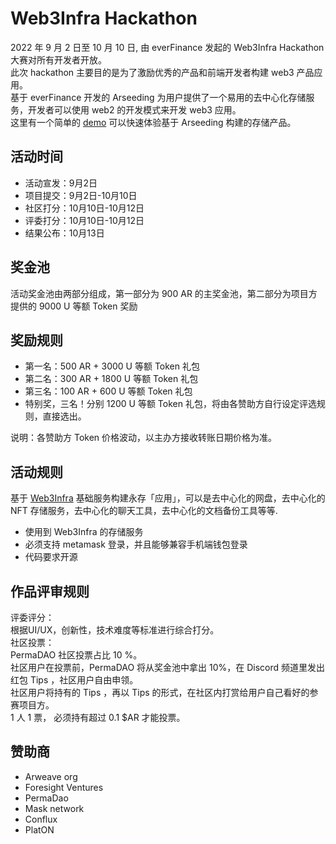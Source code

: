 # Web3Infra Hackathon
2022 年 9 月 2 日至 10 月 10 日, 由 everFinance 发起的 Web3Infra Hackathon 大赛对所有开发者开放。   
此次 hackathon 主要目的是为了激励优秀的产品和前端开发者构建 web3 产品应用。   
基于  everFinance 开发的 Arseeding 为用户提供了一个易用的去中心化存储服务，开发者可以使用 web2 的开发模式来开发 web3 应用。   
这里有一个简单的 [demo](https://demo.web3infra.dev) 可以快速体验基于 Arseeding 构建的存储产品。

## 活动时间
- 活动宣发：9月2日
- 项目提交：9月2日-10月10日
- 社区打分：10月10日-10月12日
- 评委打分：10月10日-10月12日
- 结果公布：10月13日

## 奖金池
活动奖金池由两部分组成，第一部分为 900 AR 的主奖金池，第二部分为项目方提供的 9000 U 等额 Token 奖励

## 奖励规则
- 第一名：500 AR + 3000 U 等额 Token 礼包
- 第二名：300 AR + 1800 U 等额 Token 礼包
- 第三名：100 AR + 600 U 等额 Token 礼包
- 特别奖，三名！分别 1200 U 等额 Token 礼包，将由各赞助方自行设定评选规则，直接选出。

说明：各赞助方 Token 价格波动，以主办方接收转账日期价格为准。

## 活动规则
基于 [Web3Infra](https://web3infra.dev) 基础服务构建永存「应用」，可以是去中心化的网盘，去中心化的 NFT 存储服务，去中心化的聊天工具，去中心化的文档备份工具等等.
- 使用到 Web3Infra 的存储服务
- 必须支持 metamask 登录，并且能够兼容手机端钱包登录
- 代码要求开源

## 作品评审规则
评委评分：   
根据UI/UX，创新性，技术难度等标准进行综合打分。    
社区投票：   
PermaDAO 社区投票占比 10 %。   
社区用户在投票前，PermaDAO 将从奖金池中拿出 10%，在 Discord 频道里发出红包 Tips ，社区用户自由申领。      
社区用户将持有的 Tips ，再以 Tips 的形式，在社区内打赏给用户自己看好的参赛项目方。   
1 人 1 票， 必须持有超过 0.1 $AR 才能投票。

## 赞助商
- Arweave org
- Foresight Ventures
- PermaDao
- Mask network
- Conflux
- PlatON
